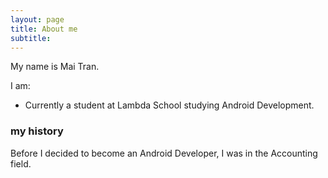```yaml
---
layout: page
title: About me
subtitle: 
---
```


My name is Mai Tran. 

I am: 

- Currently a student at Lambda School studying Android Development.

### my history

Before I decided to become an Android Developer, I was in the Accounting field.
